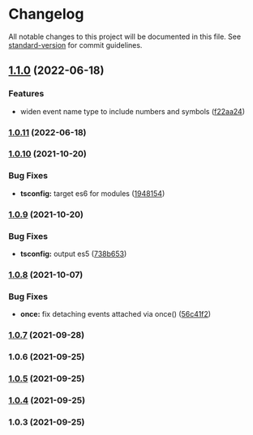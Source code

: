 # Changelog

All notable changes to this project will be documented in this file. See [standard-version](https://github.com/conventional-changelog/standard-version) for commit guidelines.

## [1.1.0](https://github.com/bsssshhhhhhh/simple-typed-events/compare/v1.0.11...v1.1.0) (2022-06-18)


### Features

* widen event name type to include numbers and symbols ([f22aa24](https://github.com/bsssshhhhhhh/simple-typed-events/commit/f22aa24ae04cf3a7de59f7c992e03ddd6b689bc6))

### [1.0.11](https://github.com/bsssshhhhhhh/simple-typed-events/compare/v1.0.10...v1.0.11) (2022-06-18)

### [1.0.10](https://github.com/bsssshhhhhhh/simple-typed-events/compare/v1.0.9...v1.0.10) (2021-10-20)


### Bug Fixes

* **tsconfig:** target es6 for modules ([1948154](https://github.com/bsssshhhhhhh/simple-typed-events/commit/19481549134ab3ca131408a21ddf18ccebd44071))

### [1.0.9](https://github.com/bsssshhhhhhh/simple-typed-events/compare/v1.0.8...v1.0.9) (2021-10-20)


### Bug Fixes

* **tsconfig:** output es5 ([738b653](https://github.com/bsssshhhhhhh/simple-typed-events/commit/738b6535a55919ba0c05aabc19201aa9281e13a6))

### [1.0.8](https://github.com/bsssshhhhhhh/simple-typed-events/compare/v1.0.7...v1.0.8) (2021-10-07)


### Bug Fixes

* **once:** fix detaching events attached via once() ([56c41f2](https://github.com/bsssshhhhhhh/simple-typed-events/commit/56c41f2b81a607745f67a2293e0ff3a2b90a8928))

### [1.0.7](https://github.com/bsssshhhhhhh/simple-typed-events/compare/v1.0.6...v1.0.7) (2021-09-28)

### 1.0.6 (2021-09-25)

### [1.0.5](https://github.com/bsssshhhhhhh/simple-typed-events/compare/v1.0.4...v1.0.5) (2021-09-25)

### [1.0.4](https://github.com/bsssshhhhhhh/simple-typed-events/compare/v1.0.3...v1.0.4) (2021-09-25)

### 1.0.3 (2021-09-25)
